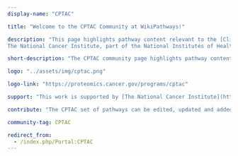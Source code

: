 ```yaml
---
display-name: "CPTAC"

title: "Welcome to the CPTAC Community at WikiPathways!"

description: "This page highlights pathway content relevant to the [Clinical Proteomic Tumor Analysis Consortium](https://proteomics.cancer.gov/programs/cptac) (CPTAC).
The National Cancer Institute, part of the National Institutes of Health, announced the launch of a Clinical Proteomic Tumor Analysis Consortium in August 2011. CPTAC is a comprehensive and coordinated effort to accelerate the understanding of the molecular basis of cancer through the application of robust, quantitative, proteomic technologies and workflows. The overarching goal of CPTAC is to improve our ability to diagnose, treat and prevent cancer. To achieve this goal in a scientifically rigorous manner, the NCI launched CPTAC to systematically identify proteins that derive from alterations in cancer genomes and related biological processes, and provide this data with accompanying assays and protocols to the public."

short-description: "The CPTAC community page highlights pathway content relevant to the Clinical Proteomic Tumor Analysis Consortium (CPTAC)."

logo: "../assets/img/cptac.png"

logo-link: "https://proteomics.cancer.gov/programs/cptac"

support: "This work is supported by [The National Cancer Institute](https://www.cancer.gov/)."

contribute: "The CPTAC set of pathways can be edited, updated and added to by anyone using PathVisio. Contact Alex Pico (apico[AT]gladstone.ucsf.edu) if interested in curating, adding or using CPTAC pathways."

community-tag: CPTAC

redirect_from:
  - /index.php/Portal:CPTAC
---
```


